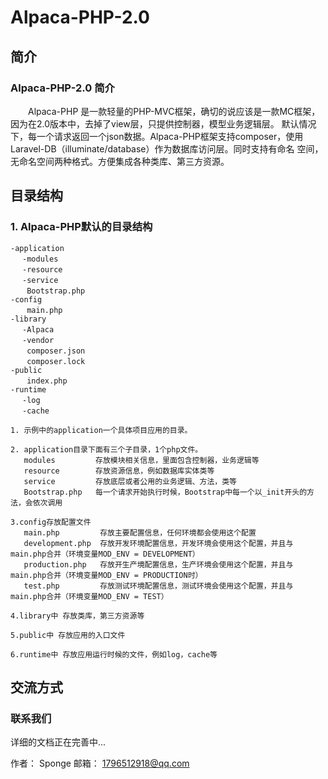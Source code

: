 # Alpaca-PHP-2.0

## 简介

### Alpaca-PHP-2.0 简介

&emsp;&emsp;Alpaca-PHP 是一款轻量的PHP-MVC框架，确切的说应该是一款MC框架，因为在2.0版本中，去掉了view层，只提供控制器，模型业务逻辑层。
默认情况下，每一个请求返回一个json数据。Alpaca-PHP框架支持composer，使用Laravel-DB（illuminate/database）作为数据库访问层。同时支持有命名
空间，无命名空间两种格式。方便集成各种类库、第三方资源。


## 目录结构

### 1. Alpaca-PHP默认的目录结构


```
-application
　 -modules
　 -resource
　 -service
　  Bootstrap.php
-config
　  main.php
-library
　 -Alpaca
　 -vendor
　  composer.json
　  composer.lock
-public
　  index.php
-runtime
　 -log
　 -cache
```
```
1. 示例中的application一个具体项目应用的目录。

2. application目录下面有三个子目录，1个php文件。
   modules         存放模块相关信息，里面包含控制器，业务逻辑等
   resource        存放资源信息，例如数据库实体类等
   service         存放底层或者公用的业务逻辑、方法，类等
   Bootstrap.php   每一个请求开始执行时候，Bootstrap中每一个以_init开头的方法，会依次调用

3.config存放配置文件
   main.php         存放主要配置信息，任何环境都会使用这个配置
   development.php  存放开发环境配置信息，开发环境会使用这个配置，并且与main.php合并（环境变量MOD_ENV = DEVELOPMENT）
   production.php   存放开生产境配置信息，生产环境会使用这个配置，并且与main.php合并（环境变量MOD_ENV = PRODUCTION时）
   test.php         存放测试环境配置信息，测试环境会使用这个配置，并且与main.php合并（环境变量MOD_ENV = TEST）

4.library中 存放类库，第三方资源等

5.public中 存放应用的入口文件

6.runtime中 存放应用运行时候的文件，例如log，cache等
```

##  交流方式

### 联系我们

详细的文档正在完善中...

作者： Sponge
邮箱： 1796512918@qq.com

